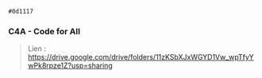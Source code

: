 `#0d1117`

### C4A - Code for All

> Lien : https://drive.google.com/drive/folders/11zKSbXJxWGYD1Vw_wpTfyYwPk8rpze1Z?usp=sharing

<!--

**Here are some ideas to get you started:**

🙋‍♀️ A short introduction - what is your organization all about?
🌈 Contribution guidelines - how can the community get involved?
👩‍💻 Useful resources - where can the community find your docs? Is there anything else the community should know?
🍿 Fun facts - what does your team eat for breakfast?
🧙 Remember, you can do mighty things with the power of [Markdown](https://docs.github.com/github/writing-on-github/getting-started-with-writing-and-formatting-on-github/basic-writing-and-formatting-syntax)
-->
